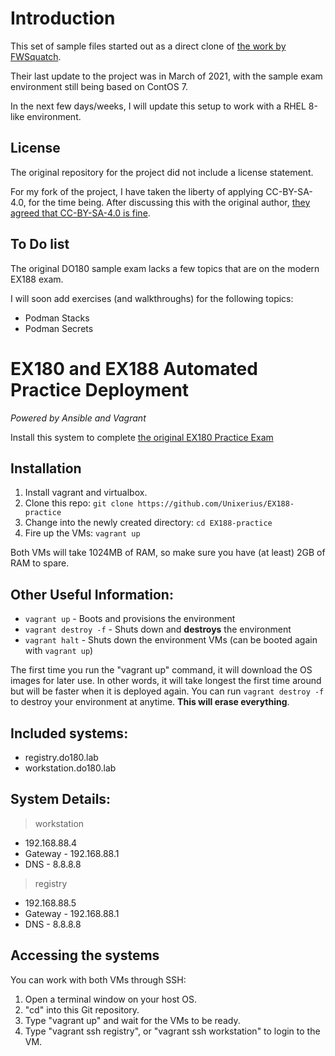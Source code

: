 # Introduction
This set of sample files started out as a direct clone of [the work by FWSquatch](https://github.com/FWSquatch/do180-practice). 

Their last update to the project was in March of 2021, with the sample exam environment still being based on ContOS 7. 

In the next few days/weeks, I will update this setup to work with a RHEL 8-like environment. 


## License

The original repository for the project did not include a license statement. 

For my fork of the project, I have taken the liberty of applying CC-BY-SA-4.0, for the time being. After discussing this with the original author, [they agreed that CC-BY-SA-4.0 is fine](https://github.com/FWSquatch/do180-practice/issues/1). 


## To Do list

The original DO180 sample exam lacks a few topics that are on the modern EX188 exam. 

I will soon add exercises (and walkthroughs) for the following topics:

* Podman Stacks
* Podman Secrets


# EX180 and EX188 Automated Practice Deployment
_Powered by Ansible and Vagrant_ 

Install this system to complete [the original EX180 Practice Exam](./Assignments/Original.md)


## Installation
1. Install vagrant and virtualbox.
2. Clone this repo: `git clone https://github.com/Unixerius/EX188-practice`
3. Change into the newly created directory: `cd EX188-practice`
4. Fire up the VMs: `vagrant up`

Both VMs will take 1024MB of RAM, so make sure you have (at least) 2GB of RAM to spare.


## Other Useful Information:
- `vagrant up` - Boots and provisions the environment
- `vagrant destroy -f` - Shuts down and **destroys** the environment
- `vagrant halt` - Shuts down the environment VMs (can be booted again with `vagrant up`)

The first time you run the "vagrant up" command, it will download the OS images for later use. In other words, it will take longest the first time around but will be faster when it is deployed again. You can run `vagrant destroy -f` to destroy your environment at anytime. **This will erase everything**. 


## Included systems:
- registry.do180.lab
- workstation.do180.lab


## System Details:
> workstation
- 192.168.88.4
- Gateway - 192.168.88.1
- DNS - 8.8.8.8
> registry
- 192.168.88.5
- Gateway - 192.168.88.1
- DNS - 8.8.8.8


## Accessing the systems

You can work with both VMs through SSH: 

1. Open a terminal window on your host OS.
2. "cd" into this Git repository.
3. Type "vagrant up" and wait for the VMs to be ready.
3. Type "vagrant ssh registry", or "vagrant ssh workstation" to login to the VM.
